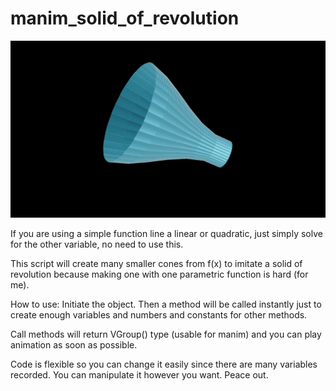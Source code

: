 # manim_solid_of_revolution

![Example Render](vlcsnap-2021-04-18-12h40m04s157.png)

If you are using a simple function line a linear or quadratic, just simply solve for the other variable, no need to use this.

This script will create many smaller cones from f(x) to imitate a solid of revolution because making one with one parametric function is hard (for me).

How to use:
Initiate the object. Then a method will be called instantly just to create enough variables and numbers and constants for other methods.

Call methods will return VGroup() type (usable for manim) and you can play animation as soon as possible.

Code is flexible so you can change it easily since there are many variables recorded. You can manipulate it however you want. Peace out.
